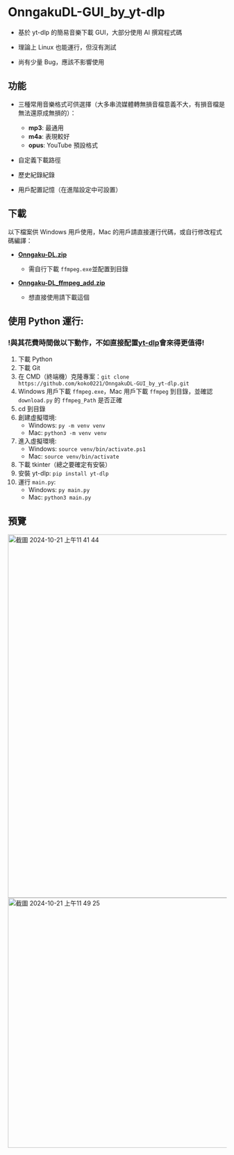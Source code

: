 # OnngakuDL-GUI_by_yt-dlp

- 基於 yt-dlp 的簡易音樂下載 GUI，大部分使用 AI 撰寫程式碼

- 理論上 Linux 也能運行，但沒有測試

- 尚有少量 Bug，應該不影響使用

## 功能

- 三種常用音樂格式可供選擇（大多串流媒體轉無損音檔意義不大，有損音檔是無法還原成無損的）：
  - **mp3**: 最通用
  - **m4a**: 表現較好
  - **opus**: YouTube 預設格式

- 自定義下載路徑
- 歷史紀錄紀錄
- 用戶配置記憶（在進階設定中可設置）

## 下載
以下檔案供 Windows 用戶使用，Mac 的用戶請直接運行代碼，或自行修改程式碼編譯：

- **[Onngaku-DL.zip](https://github.com/koko0221/OnngakuDL-GUI_by_yt-dlp/releases/download/untagged-f7e50c90fc22316d2ed9/Onngaku-DL.zip)** 
  - 需自行下載 `ffmpeg.exe`並配置到目錄

- **[Onngaku-DL_ffmpeg_add.zip](https://github.com/koko0221/OnngakuDL-GUI_by_yt-dlp/releases/download/untagged-f7e50c90fc22316d2ed9/Onngaku-DL_ffmpeg_add.zip)** 
  - 想直接使用請下載這個

## 使用 Python 運行:
### !與其花費時間做以下動作，不如直接配置[yt-dlp](https://github.com/yt-dlp/yt-dlp)會來得更值得!

1. 下載 Python
2. 下載 Git
3. 在 CMD（終端機）克隆專案：`git clone https://github.com/koko0221/OnngakuDL-GUI_by_yt-dlp.git`
4. Windows 用戶下載 `ffmpeg.exe`，Mac 用戶下載 `ffmpeg` 到目錄，並確認 `download.py` 的 `ffmpeg_Path` 是否正確
5. cd 到目錄
6. 創建虛擬環境: 
   - Windows: `py -m venv venv` 
   - Mac: `python3 -m venv venv`
7. 進入虛擬環境: 
   - Windows: `source venv/bin/activate.ps1` 
   - Mac: `source venv/bin/activate`
8. 下載 tkinter（總之要確定有安裝）
9. 安裝 yt-dlp: `pip install yt-dlp`
10. 運行 `main.py`: 
    - Windows: `py main.py` 
    - Mac: `python3 main.py`

## 預覽
<img width="834" alt="截圖 2024-10-21 上午11 41 44" src="https://github.com/user-attachments/assets/da74b4fa-ee50-49c5-8c19-b2f70038813e">
<img width="574" alt="截圖 2024-10-21 上午11 49 25" src="https://github.com/user-attachments/assets/53a62347-3876-43f6-a9cb-6921fcf4531d">
